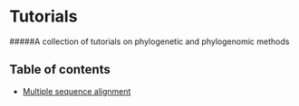 # Tutorials

#####A collection of tutorials on phylogenetic and phylogenomic methods


## Table of contents

* [Multiple sequence alignment](multiple_sequence_alignment)